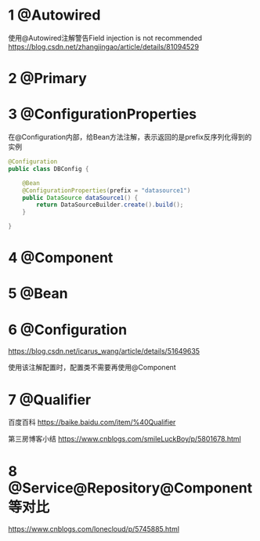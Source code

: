 # 1 @Autowired

使用@Autowired注解警告Field injection is not recommended       https://blog.csdn.net/zhangjingao/article/details/81094529



# 2 @Primary



# 3 @ConfigurationProperties

在@Configuration内部，给Bean方法注解，表示返回的是prefix反序列化得到的实例

```java
@Configuration
public class DBConfig {

    @Bean
    @ConfigurationProperties(prefix = "datasource1")
    public DataSource dataSource1() {
        return DataSourceBuilder.create().build();
    }

}
```





# 4 @Component



# 5 @Bean



# 6 @Configuration
https://blog.csdn.net/icarus_wang/article/details/51649635

使用该注解配置时，配置类不需要再使用@Component










# 7 @Qualifier

百度百科  https://baike.baidu.com/item/%40Qualifier

第三房博客小结  https://www.cnblogs.com/smileLuckBoy/p/5801678.html



# 8 @Service@Repository@Component等对比

https://www.cnblogs.com/lonecloud/p/5745885.html